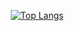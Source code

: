 <div align="center">  
  <!--- [![Readme Card](https://github-readme-stats.vercel.app/api/pin/?username=elitewise&repo=url-checker)](https://github.com/EliteWise/url-checker) -->
  
  [![Top Langs](https://github-readme-stats.vercel.app/api/top-langs/?username=elitewise&layout=compact)](https://github.com/EliteWise)
</div>


